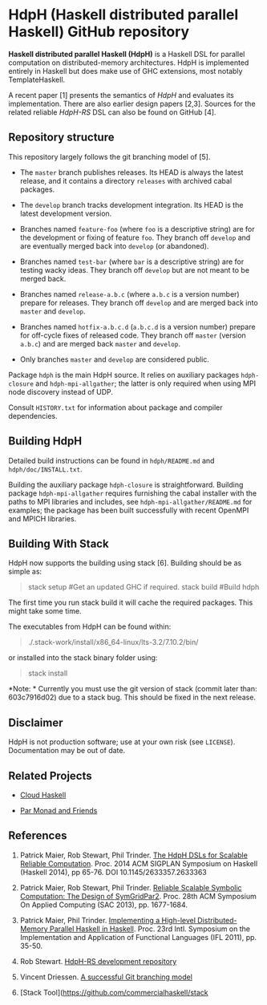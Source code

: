HdpH (Haskell distributed parallel Haskell) GitHub repository
=============================================================

**Haskell distributed parallel Haskell (HdpH)** is a Haskell DSL for
parallel computation on distributed-memory architectures. HdpH is
implemented entirely in Haskell but does make use of GHC extensions,
most notably TemplateHaskell.

A recent paper [1] presents the semantics of *HdpH* and evaluates its
implementation. There are also earlier design papers [2,3]. Sources for
the related reliable *HdpH-RS* DSL can also be found on GitHub [4].


Repository structure
--------------------

This repository largely follows the git branching model of [5].

* The `master` branch publishes releases. Its HEAD is always the
  latest release, and it contains a directory `releases` with archived
  cabal packages.

* The `develop` branch tracks development integration. Its HEAD is the
  latest development version.

* Branches named `feature-foo` (where `foo` is a descriptive string)
  are for the development or fixing of feature `foo`. They branch off
  `develop` and are eventually merged back into `develop` (or
  abandoned).

* Branches named `test-bar` (where `bar` is a descriptive string)
  are for testing wacky ideas. They branch off `develop` but are not
  meant to be merged back.

* Branches named `release-a.b.c` (where `a.b.c` is a version number)
  prepare for releases. They branch off `develop` and are merged back
  into `master` and `develop`.

* Branches named `hotfix-a.b.c.d` (`a.b.c.d` is a version number)
  prepare for off-cycle fixes of released code. They branch off `master`
  (version `a.b.c`) and are merged back `master` and `develop`.

* Only branches `master` and `develop` are considered public.


Package `hdph` is the main HdpH source.  It relies on auxiliary
packages `hdph-closure` and `hdph-mpi-allgather`; the latter is
only required when using MPI node discovery instead of UDP.

Consult `HISTORY.txt` for information about package and compiler
dependencies.


Building HdpH
-------------

Detailed build instructions can be found in `hdph/README.md` and
`hdph/doc/INSTALL.txt`.

Building the auxiliary package `hdph-closure` is straightforward.
Building package `hdph-mpi-allgather` requires furnishing the cabal
installer with the paths to MPI libraries and includes, see
`hdph-mpi-allgather/README.md` for examples; the package has been
built successfully with recent OpenMPI and MPICH libraries.

Building With Stack
-------------------

HdpH now supports the building using stack [6]. Building should be as simple as:

> stack setup #Get an updated GHC if required.
> stack build #Build hdph

The first time you run stack build it will cache the required
packages. This might take some time.

The executables from HdpH can be found within:

> ./.stack-work/install/x86_64-linux/lts-3.2/7.10.2/bin/

or installed into the stack binary folder using:

> stack install

*Note: * Currently you must use the git version of stack (commit later
 than: 603c7916d02) due to a stack bug. This should be fixed in the
 next release.

Disclaimer
----------

HdpH is not production software; use at your own risk (see `LICENSE`).
Documentation may be out of date.


Related Projects
----------------

* [Cloud Haskell](http://haskell-distributed.github.io)

* [Par Monad and Friends](https://github.com/simonmar/monad-par)


References
----------

1.  Patrick Maier, Rob Stewart, Phil Trinder.
    [The HdpH DSLs for Scalable Reliable Computation](http://www.dcs.gla.ac.uk/~pmaier/#pubs).
    Proc. 2014 ACM SIGPLAN Symposium on Haskell (Haskell 2014), pp 65-76.
    DOI 10.1145/2633357.2633363

2.  Patrick Maier, Rob Stewart, Phil Trinder.
    [Reliable Scalable Symbolic Computation: The Design of SymGridPar2](http://www.dcs.gla.ac.uk/~pmaier/papers/Maier_Stewart_Trinder_SAC2013.pdf).
    Proc. 28th ACM Symposium On Applied Computing (SAC 2013), pp. 1677-1684.

3.  Patrick Maier, Phil Trinder.
    [Implementing a High-level Distributed-Memory Parallel Haskell in Haskell](http://www.macs.hw.ac.uk/~pm175/papers/Maier_Trinder_IFL2011_XT.pdf).
    Proc. 23rd Intl. Symposium on the Implementation and Application of
    Functional Languages (IFL 2011), pp. 35-50.

4.  Rob Stewart.
    [HdpH-RS development repository](https://github.com/robstewart57/hdph-rs)

5.  Vincent Driessen.
    [A successful Git branching model](http://nvie.com/posts/a-successful-git-branching-model/)

6.  [Stack Tool](https://github.com/commercialhaskell/stack
